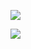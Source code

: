 
<img src=image/IMG-20230606-WA0001.jpeg width='' height='' > </img>

<img src=image/IMG-20230606-WA0002.jpeg width='' height='' > </img>
